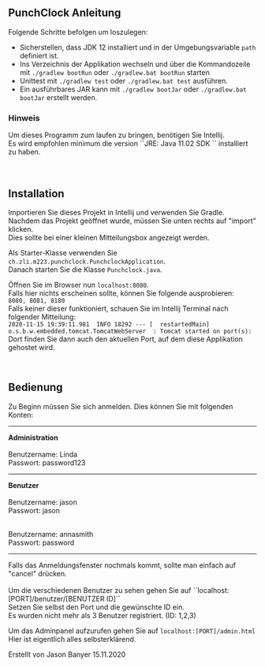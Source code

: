 <h2>PunchClock Anleitung</h2>

Folgende Schritte befolgen um loszulegen:
- Sicherstellen, dass JDK 12 installiert und in der Umgebungsvariable `path` definiert ist.
- Ins Verzeichnis der Applikation wechseln und über die Kommandozeile mit `./gradlew bootRun` oder `./gradlew.bat bootRun` starten
- Unittest mit `./gradlew test` oder `./gradlew.bat test` ausführen.
- Ein ausführbares JAR kann mit `./gradlew bootJar` oder `./gradlew.bat bootJar` erstellt werden.


<h3>Hinweis</h3>
Um dieses Programm zum laufen zu bringen, benötigen Sie Intellij.<br>
Es wird empfohlen minimum die version ``JRE: Java 11.02 SDK `` installiert zu haben.<br><br>
<br>
<h2>Installation</h2>
Importieren Sie dieses Projekt in Intellij und verwenden Sie Gradle.<br>
Nachdem das Projekt geöffnet wurde, müssen Sie unten rechts auf "import" klicken. <br>
Dies sollte bei einer kleinen Mitteilungsbox angezeigt werden.<br>

Als Starter-Klasse verwenden Sie ``ch.zli.m223.punchclock.PunchclockApplication``.<br>
Danach starten Sie die Klasse ``Punchclock.java``.<br>

Öffnen Sie im Browser nun ``localhost:8080``. <br>
Falls hier nichts erscheinen sollte, können Sie folgende ausprobieren: <br>
``8080, 8081, 8180``<br>
Falls keiner dieser funktioniert, schauen Sie im Intellij Terminal nach folgender Mitteilung:<br>
``2020-11-15 19:39:11.981  INFO 18292 --- [  restartedMain] o.s.b.w.embedded.tomcat.TomcatWebServer  : Tomcat started on port(s):``
<br>
Dort finden Sie dann auch den aktuellen Port, auf dem diese Applikation gehostet wird.

<br>
<h2>Bedienung</h2>

Zu Beginn müssen Sie sich anmelden. Dies können Sie mit folgenden Konten:
<br>
<hr>
<b>Administration</b> <br><br>
Benutzername: Linda<br>
Passwort: password123<br>
<hr>
<b>Benutzer</b> <br><br>
Benutzername: jason<br>
Passwort: jason<br>
<br>

Benutzername: annasmith<br>
Passwort: password<br>
<hr>
Falls das Anmeldungsfenster nochmals kommt, sollte man einfach auf "cancel" drücken.<br>
<br>
Um die verschiedenen Benutzer zu sehen gehen Sie auf ``localhost:[PORT]/benutzer/[BENUTZER ID]``
<br> Setzen Sie selbst den Port und die gewünschte ID ein.
<br> Es wurden nicht mehr als 3 Benutzer registriert. (ID: 1,2,3)
<br>

Um das Adminpanel aufzurufen gehen Sie auf ``localhost:[PORT]/admin.html``
<br>
Hier ist eigentlich alles selbsterklärend.

<p>Erstellt von Jason Banyer 15.11.2020</p>
